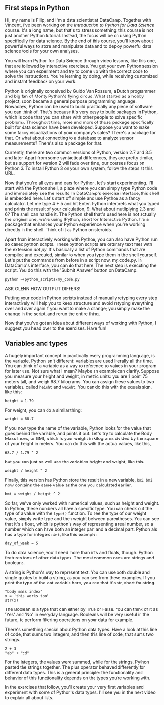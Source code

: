 ## First steps in Python

Hi, my name is Filip, and I'm a data scientist at DataCamp. Together with Vincent, I've been working on the _Introduction to Python for Data Science_ course. It's a long name, but that's to stress something: this course is not just another Python tutorial. Instead, the focus will be on using Python specifically for data science. By the end of this course, you'll know about powerful ways to store and manipulate data and to deploy powerful data science tools for your own analyses.

You will learn Python for Data Science through video lessons, like this one, that are followed by interactive exercises. You get your own Python session where you can experiment and try to come up with the correct code to solve the instructions. You're learning by doing, while receiving customized and instant feedback on your work.

Python is originally conceived by Guido Van Rossum, a Dutch programmer and big fan of Monty Python's flying circus. What started as a hobby project, soon became a general purpose programming language. Nowadays, Python can be used to build practically any piece of software you can think of. That's because it's very easy to build packages in Python, which is code that you can share with other people to solve specific problems. Throughout time, more and more of these package specifically built for data science have been developed. Suppose you want to make some fancy visualizations of your company's sales? There's a package for that. Or what about connecting to a database to analyze sensor measurements? There's also a package for that. 

Currently, there are two common versions of Python, version 2.7 and 3.5 and later. Apart from some syntactical differences, they are pretty similar, but as support for version 2 will fade over time, our courses focus on Python 3. To install Python 3 on your own system, follow the steps at this URL.

Now that you're all eyes and ears for Python, let's start experimenting. I'll start with the Python shell, a place where you can simply type Python code and immediately see the results. In DataCamp's exercise interface, this shell is embedded here. Let's start off simple and use Python as a fancy calculator. Let me type 4 + 5 and hit Enter. Python interprets what you typed and prints the result of your calculation, 9. What about mutliplying 2.3 and 6? The shell can handle it. The Python shell that's used here is not actually the original one; we're using IPython, short for Interactive Python. It's a package that enhances your Python experience when you're working directly in the shell. Think of it as Python on steroids.

Apart from interactively working with Python, you can also have Python run so called python scripts. These python scripts are ordinary text files with the extension _dot py_. It's basically a list of Python commands that are compiled and executed, similar to when you type them in the shell yourself. Let's put the commands from before in a script now, my_code.py. In DataCamp's interface, you can do that here. The next step is executing the script. You do this with the 'Submit Answer' button on DataCamp.

```
python ~/python_scripts/my_code.py
```

ASK GLENN HOW OUTPUT DIFFERS!

Putting your code in Python scripts instead of manually retyping every step interactively will help you to keep structure and avoid retyping everything over and over again if you want to make a change; you simply make the change in the script, and rerun the entire thing. 

Now that you've got an idea about different ways of working with Python, I suggest you head over to the exercises. Have fun!


## Variables and types

A hugely important concept in practically every programming language, is the variable. Python isn't different: variables are used literally all the time. You can think of a variable as a way to reference to values in your program for later use. Not sure what I mean? Maybe an example can clarify. Suppose you measure your height and weight, in metric units: you are 1 point 75 meters tall, and weigh 68.7 kilograms. You can assign these values to two variables, called `height` and `weight`. You can do this with the equals sign, like this:

```
height = 1.79
```

For weight, you can do a similar thing:

```
weight = 68.7
```

If you now type the name of the variable, Python looks for the value that goes behind the variable, and prints it out. Let's try to calculate the Body Mass Index, or BMI, which is your weight in kilograms divided by the square of your height in meters. You can do this with the actual values, like this,

```
68.7 / 1.79 ^ 2
```

but you can just as well use the variables height and weight, like this.

```
weight / height ^ 2
```

Finally, this version has Python store the result in a new variable, `bmi`. `bmi` now contains the same value as the one you calculated earlier.

```
bmi = weight / height ^ 2
```

So far, we've only worked with numerical values, such as height and weight. In Python, these numbers all have a specific type. You can check out the type of a value with the `type()` function. To see the type of our weight value, simply write type and then weight between parentheses. You can see that it's a float, which is python's way of representing a real number, so a number which can have both an integer part and a decimal part. Python als has a type for integers: `int`, like this example:

```
day_of_week = 5
```

To do data science, you'll need more than ints and floats, though. Python features tons of other data types. The most common ones are strings and booleans. 

A string is Python's way to represent text. You can use both double and single quotes to build a string, as you can see from these examples. If you print the type of the last variable here, you see that it's str, short for string.

```
"body mass index"
x = 'this works too'
str(x)
```

The Boolean is a type that can either by True or False. You can think of it as 'Yes' and 'No' in everyday language. Booleans will be very useful in the future, to perform filtering operations on your data for example.

There's something special about Python data types. Have a look at this line of code, that sums two integers, and then this line of code, that sums two strings. 

```
2 + 3
"ab" + "cd"
```

For the integers, the values were summed, while for the strings, Python pasted the strings together. The plus operator behaved differently for different data types. This is a general principle: the functionality and behavior of this functionality depends on the types you're working with.

In the exercises that follow, you'll create your very first variables and experiment with some of Python's data types. I'll see you in the next video to explain all about lists.
















